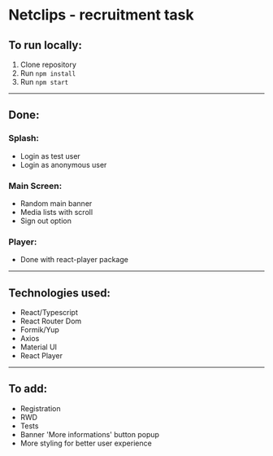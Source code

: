 # Netclips - recruitment task

## To run locally:

1. Clone repository
2. Run `npm install`
3. Run `npm start`

---

## Done:

### Splash:

- Login as test user
- Login as anonymous user

### Main Screen:

- Random main banner
- Media lists with scroll
- Sign out option

### Player:

- Done with react-player package

---

## Technologies used:

- React/Typescript
- React Router Dom
- Formik/Yup
- Axios
- Material UI
- React Player

---

## To add:

- Registration
- RWD
- Tests
- Banner 'More informations' button popup
- More styling for better user experience
